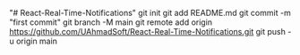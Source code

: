 "# React-Real-Time-Notifications"  git init git add README.md git commit -m "first commit" git branch -M main git remote add origin https://github.com/UAhmadSoft/React-Real-Time-Notifications.git git push -u origin main
